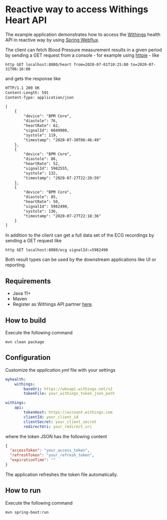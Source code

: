 # Reactive way to access Withings Heart API 
The example application demonstrates how to access the [Withings](https://developer.withings.com/) health API in reactive way
by using [Spring Webflux](https://docs.spring.io/spring/docs/current/spring-framework-reference/web-reactive.html).

The client can fetch Blood Pressure measurement results in a given period by sending
a GET request from a console - for example using [httpie](https://httpie.org/) - like
```
http GET localhost:8080/heart from=2020-07-01T10:25:00 to=2020-07-31T06:16:00
```
and gets the response like
```html
HTTP/1.1 200 OK
Content-Length: 591
Content-Type: application/json

[
    {
        "device": "BPM Core",
        "diastole": 76,
        "heartRate": 62,
        "signalId": 6049900,
        "systole": 119,
        "timestamp": "2020-07-30T08:46:49"
    },
    {
        "device": "BPM Core",
        "diastole": 86,
        "heartRate": 52,
        "signalId": 5982555,
        "systole": 132,
        "timestamp": "2020-07-27T22:20:59"
    },
    {
        "device": "BPM Core",
        "diastole": 85,
        "heartRate": 50,
        "signalId": 5982490,
        "systole": 136,
        "timestamp": "2020-07-27T22:18:36"
    }
]
```
In addition to the client can get a full data set of the ECG recordings by sending a GET request like
```
http GET localhost:8080/ecg signalId:=5982490
```
Both result types can be used by the downstream applications like UI or reporting.

## Requirements
* Java 11+
* Maven
* Register as Withings API partner [here](https://account.withings.com/connectionuser/account_create).

## How to build
Execute the following command
```
mvn clean package
```
## Configuration
Customize the _application.yml_ file with your settings
```yaml
myhealth:
    withings:
        baseUri: https://wbsapi.withings.net/v2
        tokenFile: your_withings_token_json_path

withings:
    api:
        tokenHost: https://account.withings.com
        clientId: your_client_id
        clientSecret: your_client_secret
        redirectUri: your_redirect_uri
```
where the token JSON has the following content
```json
{
  "accessToken": "your_access_token",
  "refreshToken": "your_refresh_token",
  "expirationTime": ""
}
```
The application refreshes the token file automatically.

## How to run
Execute the following command
```
mvn spring-boot:run
```